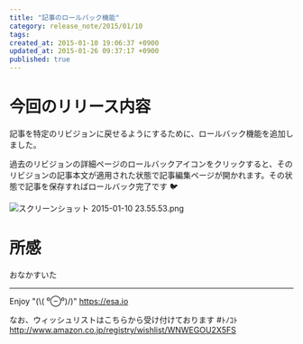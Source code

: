 ```yaml
---
title: "記事のロールバック機能"
category: release_note/2015/01/10
tags: 
created_at: 2015-01-10 19:06:37 +0900
updated_at: 2015-01-26 09:37:17 +0900
published: true
---
```


# 今回のリリース内容
記事を特定のリビジョンに戻せるようにするために、ロールバック機能を追加しました。

過去のリビジョンの詳細ページのロールバックアイコンをクリックすると、そのリビジョンの記事本文が適用された状態で記事編集ページが開かれます。その状態で記事を保存すればロールバック完了です :bird: 

![スクリーンショット 2015-01-10 23.55.53.png](https://img.esa.io/uploads/production/pictures/105/2842/image/19b110bd949ab123ae827ff41afbb9e1.png)


# 所感
おなかすいた

---
Enjoy "(\\( ⁰⊖⁰)/)"
https://esa.io

なお、ウィッシュリストはこちらから受け付けております #ﾄﾉｺﾄ
http://www.amazon.co.jp/registry/wishlist/WNWEGOU2X5FS


